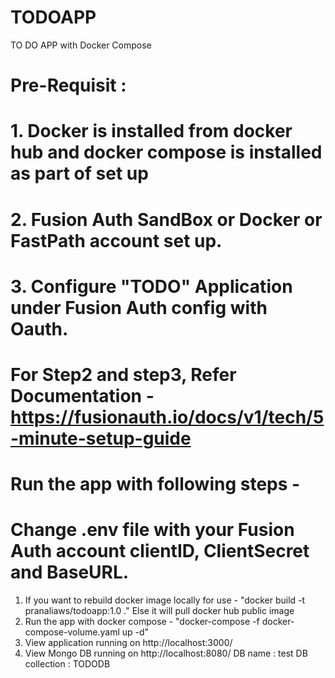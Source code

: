 # TODOAPP
TO DO APP with Docker Compose
# Pre-Requisit : 
# 1. Docker is installed from docker hub and docker compose is installed as part of set up
# 2. Fusion Auth SandBox or Docker or FastPath account set up.
# 3. Configure "TODO" Application under Fusion Auth config with Oauth. 
# For Step2 and step3, Refer Documentation -  https://fusionauth.io/docs/v1/tech/5-minute-setup-guide 
# Run the app with following steps -
# Change .env file with your Fusion Auth account clientID, ClientSecret and BaseURL.
1. If you want to rebuild docker image locally for use - 
    "docker build -t pranaliaws/todoapp:1.0 ." 
   Else it will pull docker hub public image
2. Run the app with docker compose -
 "docker-compose -f docker-compose-volume.yaml up -d"
3. View application running on http://localhost:3000/
4. View Mongo DB running on http://localhost:8080/
   DB name : test
   DB collection : TODODB

